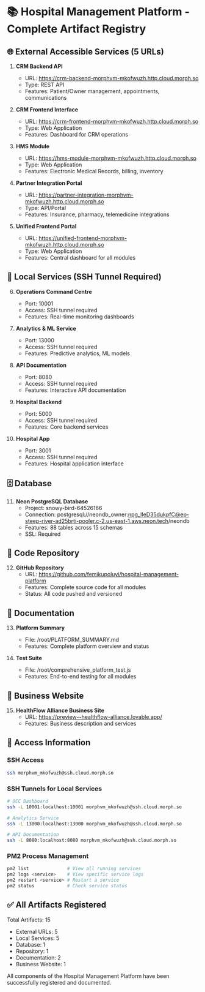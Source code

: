 # 📚 Hospital Management Platform - Complete Artifact Registry

## 🌐 External Accessible Services (5 URLs)

1. **CRM Backend API**
   - URL: https://crm-backend-morphvm-mkofwuzh.http.cloud.morph.so
   - Type: REST API
   - Features: Patient/Owner management, appointments, communications

2. **CRM Frontend Interface**
   - URL: https://crm-frontend-morphvm-mkofwuzh.http.cloud.morph.so
   - Type: Web Application
   - Features: Dashboard for CRM operations

3. **HMS Module**
   - URL: https://hms-module-morphvm-mkofwuzh.http.cloud.morph.so
   - Type: Web Application
   - Features: Electronic Medical Records, billing, inventory

4. **Partner Integration Portal**
   - URL: https://partner-integration-morphvm-mkofwuzh.http.cloud.morph.so
   - Type: API/Portal
   - Features: Insurance, pharmacy, telemedicine integrations

5. **Unified Frontend Portal**
   - URL: https://unified-frontend-morphvm-mkofwuzh.http.cloud.morph.so
   - Type: Web Application
   - Features: Central dashboard for all modules

## 🔧 Local Services (SSH Tunnel Required)

6. **Operations Command Centre**
   - Port: 10001
   - Access: SSH tunnel required
   - Features: Real-time monitoring dashboards

7. **Analytics & ML Service**
   - Port: 13000
   - Access: SSH tunnel required
   - Features: Predictive analytics, ML models

8. **API Documentation**
   - Port: 8080
   - Access: SSH tunnel required
   - Features: Interactive API documentation

9. **Hospital Backend**
   - Port: 5000
   - Access: SSH tunnel required
   - Features: Core backend services

10. **Hospital App**
    - Port: 3001
    - Access: SSH tunnel required
    - Features: Hospital application interface

## 🗄️ Database

11. **Neon PostgreSQL Database**
    - Project: snowy-bird-64526166
    - Connection: postgresql://neondb_owner:npg_lIeD35dukpfC@ep-steep-river-ad25brti-pooler.c-2.us-east-1.aws.neon.tech/neondb
    - Features: 88 tables across 15 schemas
    - SSL: Required

## 📁 Code Repository

12. **GitHub Repository**
    - URL: https://github.com/femikupoluyi/hospital-management-platform
    - Features: Complete source code for all modules
    - Status: All code pushed and versioned

## 📄 Documentation

13. **Platform Summary**
    - File: /root/PLATFORM_SUMMARY.md
    - Features: Complete platform overview and status

14. **Test Suite**
    - File: /root/comprehensive_platform_test.js
    - Features: End-to-end testing for all modules

## 🏢 Business Website

15. **HealthFlow Alliance Business Site**
    - URL: https://preview--healthflow-alliance.lovable.app/
    - Features: Business description and services

## 🔑 Access Information

### SSH Access
```bash
ssh morphvm_mkofwuzh@ssh.cloud.morph.so
```

### SSH Tunnels for Local Services
```bash
# OCC Dashboard
ssh -L 10001:localhost:10001 morphvm_mkofwuzh@ssh.cloud.morph.so

# Analytics Service
ssh -L 13000:localhost:13000 morphvm_mkofwuzh@ssh.cloud.morph.so

# API Documentation
ssh -L 8080:localhost:8080 morphvm_mkofwuzh@ssh.cloud.morph.so
```

### PM2 Process Management
```bash
pm2 list              # View all running services
pm2 logs <service>    # View specific service logs
pm2 restart <service> # Restart a service
pm2 status            # Check service status
```

## ✅ All Artifacts Registered

Total Artifacts: 15
- External URLs: 5
- Local Services: 5
- Database: 1
- Repository: 1
- Documentation: 2
- Business Website: 1

All components of the Hospital Management Platform have been successfully registered and documented.
